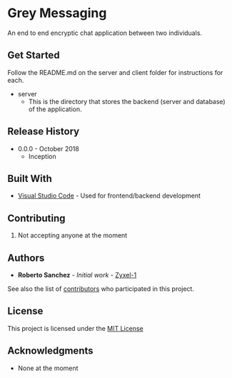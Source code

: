 # Grey Messaging
An end to end encryptic chat application between two individuals.

## Get Started

Follow the README.md on the server and client folder for instructions for each.

* server
  * This is the directory that stores the backend (server and database) of the application.

## Release History

* 0.0.0 - October 2018
    * Inception

## Built With

* [Visual Studio Code](https://code.visualstudio.com/) - Used for frontend/backend development

## Contributing

1. Not accepting anyone at the moment

## Authors
* **Roberto Sanchez** - *Initial work* - [Zyxel-1](https://github.com/Zyxel-1)

See also the list of [contributors](https://github.com/Zyxel-1/UmbraMessenging/graphs/contributors) who participated in this project.

## License

This project is licensed under the [MIT License](https://opensource.org/licenses/mit-license.php)

## Acknowledgments
* None at the moment

